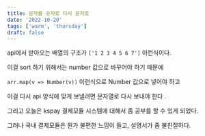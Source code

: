 ```yaml
---
title: 문자를 숫자로 다시 문자로
date: '2022-10-20'
tags: ['warm', 'thursday']
draft: false
---
```


api에서 받아오는 배열의 구조가 `['1 2 3 4 5 6 7']` 이런식이다.

이걸 sort 하기 위해서는 number 값으로 바꾸어야 하기 때문에

`arr.map(v => Number(v))` 이런식으로 Number 값으로 넣어야 하고

이걸 다시 api 양식에 맞게 보낼려면 문자열로 다시 보내야 한다 .

그리고 오늘은 kspay 결제모듈 시스템에 대해서 좀 공부를 할 수 있게 되었다.

그러나 국내 결제모듈은 뭔가 불편한 느낌이 들고, 설명서가 좀 불친절하다.
